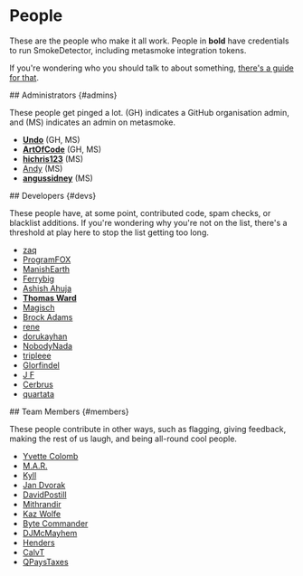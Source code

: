 ---
---

# People

These are the people who make it all work. People in **bold** have credentials to run SmokeDetector, including metasmoke integration tokens.

If you're wondering who you should talk to about something, [there's a guide for that](/pings).

<section>
## Administrators {#admins}

These people get pinged a lot. (GH) indicates a GitHub organisation admin, and (MS) indicates an admin on metasmoke.

*   [**Undo**](http://chat.stackexchange.com/users/73046/undo) (GH, MS)
*   [**ArtOfCode**](http://chat.stackexchange.com/users/121520/artofcode) (GH, MS)
*   [**hichris123**](http://chat.stackexchange.com/users/103081/hichris123) (MS)
*   [Andy](http://chat.stackexchange.com/users/66258/andy) (MS)
*   [**angussidney**](http://chat.stackexchange.com/users/145827/angussidney) (MS)
</section>
<section>
## Developers {#devs}

These people have, at some point, contributed code, spam checks, or blacklist additions. If you're wondering why you're not on the list, there's a threshold at play here to stop the list getting too long.

*   [zaq](http://chat.stackexchange.com/users/117490/zaq)
*   [ProgramFOX](http://chat.stackexchange.com/users/88521/programfox)
*   [ManishEarth](http://chat.stackexchange.com/users/31768/manishearth)
*   [Ferrybig](http://chat.stackexchange.com/users/58529/ferrybig)
*   [Ashish Ahuja](http://chat.stackexchange.com/users/181293/ashish-ahuja)
*   [**Thomas Ward**](http://chat.stackexchange.com/users/10145/thomas-ward)
*   [Magisch](http://chat.stackexchange.com/users/171054/magisch)
*   [Brock Adams](http://chat.stackexchange.com/users/30477/brock-adams)
*   [rene](http://chat.stackexchange.com/users/60548/rene)
*   [dorukayhan](http://chat.stackexchange.com/users/209140/dorukayhan)
*   [NobodyNada](http://chat.stackexchange.com/users/139423/nobodynada)
*   [tripleee](http://chat.stackexchange.com/users/62118/tripleee)
*   [Glorfindel](http://chat.stackexchange.com/users/164318/glorfindel)
*   [J F](http://chat.stackexchange.com/users/161943/j-f)
*   [Cerbrus](http://chat.stackexchange.com/users/126657/cerbrus)
*   [quartata](http://chat.stackexchange.com/users/167070/quartata)
</section>
<section>
## Team Members {#members}

These people contribute in other ways, such as flagging, giving feedback, making the rest of us laugh, and being all-round cool people.

*   [Yvette Colomb](http://chat.stackexchange.com/users/178825/yvette-colomb)
*   [M.A.R.](http://chat.stackexchange.com/users/135450/m-a-r)
*   [Kyll](http://chat.stackexchange.com/users/172397/kyll)
*   [Jan Dvorak](http://chat.stackexchange.com/users/56166/jan-dvorak)
*   [DavidPostill](http://chat.stackexchange.com/users/133966/davidpostill)
*   [Mithrandir](http://chat.stackexchange.com/users/133031/mithrandir)
*   [Kaz Wolfe](http://chat.stackexchange.com/users/97389/kaz-wolfe)
*   [Byte Commander](http://chat.stackexchange.com/users/137665/byte-commander)
*   [DJMcMayhem](http://chat.stackexchange.com/users/144962/djmcmayhem)
*   [Henders](http://chat.stackexchange.com/users/211021/henders)
*   [CalvT](http://chat.stackexchange.com/users/64521/calvt)
*   [QPaysTaxes](http://chat.stackexchange.com/users/137388/qpaystaxes)
</section>
